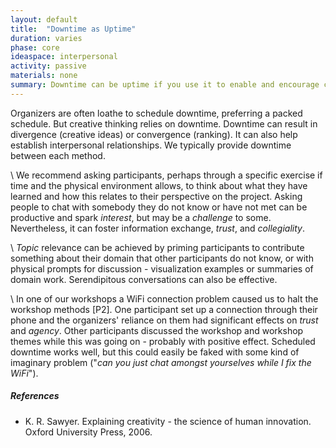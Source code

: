 ```yaml
---
layout: default
title:  "Downtime as Uptime"
duration: varies
phase: core
ideaspace: interpersonal
activity: passive
materials: none
summary: Downtime can be uptime if you use it to enable and encourage communication and incubation.
---
```


Organizers are often loathe to schedule downtime, preferring a packed schedule. But creative thinking relies on downtime. Downtime can result in divergence (creative ideas) or convergence (ranking). It can also help establish interpersonal relationships. We typically provide downtime between each method.

\\
We recommend asking participants, perhaps through a specific exercise if time and the physical environment allows, to think about what they have learned and how this relates to their perspective on the project. Asking people to chat with somebody they do not know or have not met can be productive and spark _interest_, but may be a _challenge_ to some. Nevertheless, it can foster information exchange, _trust_, and _collegiality_.

\\
_Topic_ relevance can be achieved by priming participants to contribute something about their domain that other participants do not know, or with physical prompts for discussion - visualization examples or summaries of domain work. Serendipitous conversations can also be effective.

\\
In one of our workshops a WiFi connection problem caused us to halt the workshop methods [P2]. One participant set up a connection through their phone and the organizers' reliance on them had significant effects on _trust_ and _agency_. Other participants discussed the workshop and workshop themes while this was going on - probably with positive effect.
Scheduled downtime works well, but this could easily be faked with some kind of imaginary problem ("_can you just chat amongst yourselves while I fix the WiFi_").

##### References
- K. R. Sawyer. Explaining creativity - the science of human innovation.
Oxford University Press, 2006.
